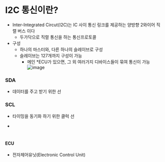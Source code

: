# I2C 통신이란?
+ Inter-Integrated Circut(I2C)는 IC 사이 통신 링크를 제공하는 양방향 2와이어 직렬 버스 이다
  + 두가닥으로 직렬 통신을 하는 통신프로토콜
+ 구성
  + 하나의 마스터와, 다른 하나의 슬레이브로 구성
  + 슬레이브는 127개까지 구성이 가능
    + 메인 *ECU가 있으면, 그 외 여러가지 디바이스들이 묶여 통신이 가능 
![image](https://github.com/user-attachments/assets/410156f1-cf76-48b1-b867-be438975a455)

### SDA
+ 데이터를 주고 받기 위한 선

### SCL
+ 타이밍을 동기화 하기 위한 클럭 선

+ 



#
#### ECU
+ 전자제어유닛(Electronic Control Unit)
